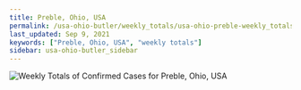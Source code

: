 ```yaml
---
title: Preble, Ohio, USA
permalink: /usa-ohio-butler/weekly_totals/usa-ohio-preble-weekly_totals.html
last_updated: Sep 9, 2021
keywords: ["Preble, Ohio, USA", "weekly totals"]
sidebar: usa-ohio-butler_sidebar
---
```


![Weekly Totals of Confirmed Cases for Preble, Ohio, USA](/covid_tracker/images/graphs/usa-ohio-preble-weekly_totals_graph.png)
